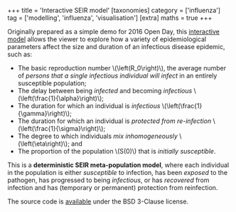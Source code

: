 +++
title = 'Interactive SEIR model'
[taxonomies]
category = ['influenza']
tag = ['modelling', 'influenza', 'visualisation']
[extra]
maths = true
+++

Originally prepared as a simple demo for 2016 Open Day, this
[interactive model](https://robmoss.github.io/seir-demo/)
allows the viewer to explore how a variety of epidemiological parameters
affect the size and duration of an infectious disease epidemic, such as:

* The basic reproduction number \\(\left(R_0\right)\\), the average number of
  *persons that a single infectious individual will infect* in an entirely
  susceptible population;
* The delay between being *infected* and becoming *infectious*
  \\(\left(\frac{1}{\alpha}\right)\\);
* The duration for which an individual is *infectious*
  \\(\left(\frac{1}{\gamma}\right)\\);
* The duration for which an individual is *protected from re-infection*
  \\(\left(\frac{1}{\sigma}\right)\\);
* The degree to which individuals *mix inhomogeneously* \\(\left(\eta\right)\\);
  and
* The proportion of the population \\(S(0)\\) that is *initially susceptible*.

This is a **deterministic SEIR meta-population model**, where each individual
in the population is either *susceptible* to infection, has been *exposed* to
the pathogen, has progressed to being *infectious*, or has *recovered* from
infection and has (temporary or permanent) protection from reinfection.

The source code is
[available](https://bitbucket.org/robmoss/seir-demo-javascript) under the BSD
3-Clause license.
